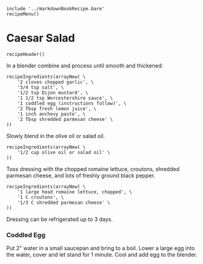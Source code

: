 ~~~ markdown-script
include '../markdownBookRecipe.bare'
recipeMenu()
~~~

# Caesar Salad

~~~ markdown-script
recipeHeader()
~~~

In a blender combine and process until smooth and thickened:

~~~ markdown-script
recipeIngredients(arrayNew( \
    '2 cloves chopped garlic', \
    '3/4 tsp salt', \
    '1/2 tsp Dijon mustard', \
    '1 1/2 tsp Worcestershire sauce', \
    '1 coddled egg (instructions follow)', \
    '2 Tbsp fresh lemon juice', \
    '1 inch anchovy paste', \
    '2 Tbsp shredded parmesan cheese' \
))
~~~

Slowly blend in the olive oil or salad oil.

~~~ markdown-script
recipeIngredients(arrayNew( \
    '1/2 cup olive oil or salad oil' \
))
~~~

Toss dressing with the chopped romaine lettuce, croutons, shredded parmesan cheese, and lots of
freshly ground black pepper.

~~~ markdown-script
recipeIngredients(arrayNew( \
    '1 large head romaine lettuce, chopped', \
    '1 C croutons', \
    '1/3 C shredded parmesan cheese' \
))
~~~

Dressing can be refrigerated up to 3 days.


### Coddled Egg

Put 2" water in a small saucepan and bring to a boil. Lower a large egg into the water, cover and
let stand for 1 minute. Cool and add egg to the blender.
